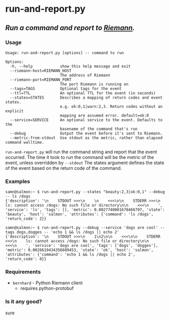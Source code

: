 # run-and-report.py
## *Run a command and report to [Riemann](http://riemann.io).*


### Usage
````
Usage: run-and-report.py [options] -- command to run

Options:
  -h, --help            show this help message and exit
  --riemann-host=RIEMANN_HOST
                        The address of Riemann
  --riemann-port=RIEMANN_PORT
                        The port Riemann is running on
  --tags=TAGS           Optional tags for the event
  --ttl=TTL             An optional TTL for the event (in seconds)
  --states=STATES       Describes a mapping of return codes and event states.
                        e.g. ok:0,1|warn:2,3. Return codes without an explicit
                        mapping are assumed error. default=ok:0
  --service=SERVICE     An optional service to the event. Defaults to the
                        basename of the command that's run
  --debug               Output the event before it's sent to Riemann.
  --metric-from-stdout  Use stdout as the metric, rather than elapsed command walltime.
````
    
`run-and-report.py` will run the command string and report that the event occurred.
The time it took to run the command will be the metric of the event, unless overridden by `--stdout`
The states argument defines the state of the event based on the return code of the command.
    

### Examples
````
samn@salmon:~ $ run-and-report.py --states "beauty:2,3|ok:0,1" --debug -- ls /dogs
{'description': '\n    STDOUT >>>\n    \n    <<<\n\n    STDERR >>>\n    ls: cannot access /dogs: No such file or directory\n\n    <<<\n    ', 'service': 'ls', 'tags': [], 'metric': 0.0027740001678466797, 'state': 'beauty', 'host': 'salmon', 'attributes': {'command': 'ls /dogs', 'return_code': 2}}
````    

````
samn@salmon:~ $ run-and-report.py --debug --service 'dogs are cool' --tags dogs,dogges -- 'echo 1 && ls /dogs || echo 2'
{'description': '\n    STDOUT >>>\n    1\n2\n\n    <<<\n\n    STDERR >>>\n    ls: cannot access /dogs: No such file or directory\n\n    <<<\n    ', 'service': 'dogs are cool', 'tags': ['dogs', 'dogges'], 'metric': 0.0026619434356689453, 'state': 'ok', 'host': 'salmon', 'attributes': {'command': 'echo 1 && ls /dogs || echo 2', 'return_code': 0}}
````
    
### Requirements

* `bernhard` - Python Riemann client
    * requires python-protobuf

### Is it any good?
sure 
